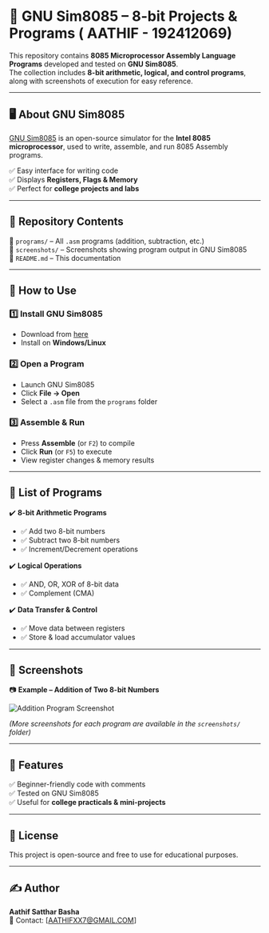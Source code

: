 # 📘 GNU Sim8085 – 8-bit Projects & Programs   ( AATHIF - 192412069)

This repository contains **8085 Microprocessor Assembly Language Programs** developed and tested on **GNU Sim8085**.  
The collection includes **8-bit arithmetic, logical, and control programs**, along with screenshots of execution for easy reference.

---

## 🖥️ About GNU Sim8085
[GNU Sim8085](https://sourceforge.net/projects/gnusim8085/) is an open-source simulator for the **Intel 8085 microprocessor**, used to write, assemble, and run 8085 Assembly programs.  

✅ Easy interface for writing code  
✅ Displays **Registers, Flags & Memory**  
✅ Perfect for **college projects and labs**

---

## 📂 Repository Contents

📁 `programs/` – All `.asm` programs (addition, subtraction, etc.)  
📁 `screenshots/` – Screenshots showing program output in GNU Sim8085  
📄 `README.md` – This documentation  

---

## 🚀 How to Use

### 1️⃣ **Install GNU Sim8085**
- Download from [here](https://sourceforge.net/projects/gnusim8085/)  
- Install on **Windows/Linux**

### 2️⃣ **Open a Program**
- Launch GNU Sim8085  
- Click **File → Open**  
- Select a `.asm` file from the `programs` folder

### 3️⃣ **Assemble & Run**
- Press **Assemble** (or `F2`) to compile  
- Click **Run** (or `F5`) to execute  
- View register changes & memory results

---

## 📜 List of Programs

✔️ **8-bit Arithmetic Programs**
- ✅ Add two 8-bit numbers  
- ✅ Subtract two 8-bit numbers  
- ✅ Increment/Decrement operations  

✔️ **Logical Operations**
- ✅ AND, OR, XOR of 8-bit data  
- ✅ Complement (CMA)  

✔️ **Data Transfer & Control**
- ✅ Move data between registers  
- ✅ Store & load accumulator values  

---

## 📸 Screenshots

📷 **Example – Addition of Two 8-bit Numbers**  

![Addition Program Screenshot](screenshots/addition.png)

*(More screenshots for each program are available in the `screenshots/` folder)*

---

## 📌 Features
✅ Beginner-friendly code with comments  
✅ Tested on GNU Sim8085  
✅ Useful for **college practicals & mini-projects**

---

## 📄 License
This project is open-source and free to use for educational purposes.

---

## ✍️ Author
**Aathif Satthar Basha**  
📧 Contact: [AATHIFXX7@GMAIL.COM]  

